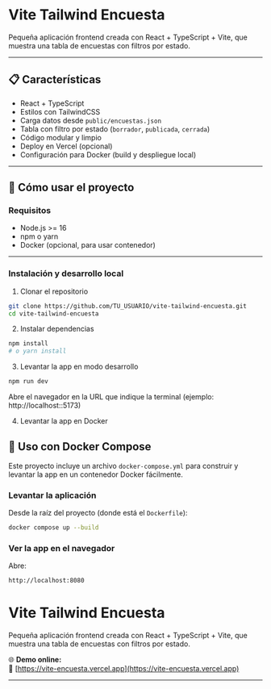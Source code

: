 # Vite Tailwind Encuesta

Pequeña aplicación frontend creada con React + TypeScript + Vite, que muestra una tabla de encuestas con filtros por estado.

---

## 📋 Características

- React + TypeScript  
- Estilos con TailwindCSS  
- Carga datos desde `public/encuestas.json`  
- Tabla con filtro por estado (`borrador`, `publicada`, `cerrada`)  
- Código modular y limpio  
- Deploy en Vercel (opcional)  
- Configuración para Docker (build y despliegue local)  

---

## 🚀 Cómo usar el proyecto

### Requisitos

- Node.js >= 16  
- npm o yarn  
- Docker (opcional, para usar contenedor)  

---

### Instalación y desarrollo local

1. Clonar el repositorio

```bash
git clone https://github.com/TU_USUARIO/vite-tailwind-encuesta.git
cd vite-tailwind-encuesta
```

2. Instalar dependencias

```bash
npm install
# o yarn install
```

3. Levantar la app en modo desarrollo

```bash
npm run dev
```
Abre el navegador en la URL que indique la terminal (ejemplo: http://localhost::5173)

4. Levantar la app en Docker


## 🐳 Uso con Docker Compose

Este proyecto incluye un archivo `docker-compose.yml` para construir y levantar la app en un contenedor Docker fácilmente.

### Levantar la aplicación

Desde la raíz del proyecto (donde está el `Dockerfile`):

```bash
docker compose up --build
```

### Ver la app en el navegador

Abre:
```bash
http://localhost:8080
```

# Vite Tailwind Encuesta

Pequeña aplicación frontend creada con React + TypeScript + Vite, que muestra una tabla de encuestas con filtros por estado.

🌐 **Demo online:**  
🔗 [https://vite-encuesta.vercel.app](https://vite-encuesta.vercel.app)

---

